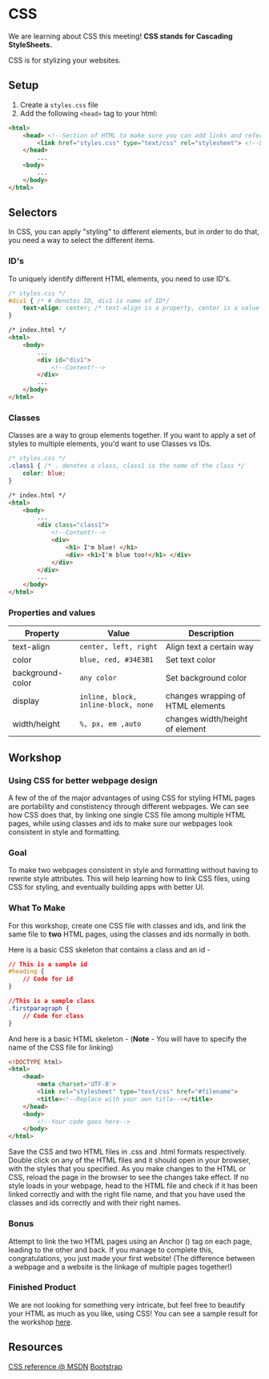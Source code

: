 # CSS
We are learning about CSS this meeting! **CSS stands for Cascading StyleSheets.**

CSS is for stylizing your websites.

## Setup
1. Create a `styles.css` file
2. Add the following `<head>` tag to your html:
```html
<html>
    <head> <!--Section of HTML to make sure you can add links and references to files-->
        <link href="styles.css" type="text/css" rel="stylesheet"> <!--Links to another css file-->
    </head>
        ...
    <body>
        ...
    </body>
</html>
```

## Selectors
In CSS, you can apply "styling" to different elements, but in order to do that, you need a way to select the different items.

### ID's
To uniquely identify different HTML elements, you need to use ID's. 
```css
/* styles.css */
#div1 { /* # denotes ID, div1 is name of ID*/
    text-align: center; /* text-align is a property, center is a value */
}
```
```html
/* index.html */
<html>
    <body>
        ...
        <div id="div1">
            <!--Content!-->
        </div>
        ...
    </body>
</html>
```

### Classes
Classes are a way to group elements together. If you want to apply a set of styles to multiple elements, you'd want to use Classes vs IDs.

```css
/* styles.css */
.class1 { /* . denotes a class, class1 is the name of the class */
    color: blue;
}
```
```html
/* index.html */
<html>
    <body>
        ...
        <div class="class1">
            <!--Content!-->
            <div>
                <h1> I'm blue! </h1>
                <div> <h1>I'm blue too!</h1> </div>
            </div>
        </div>
        ...
    </body>
</html>
```

### Properties and values
| Property       | Value     | Description |
| -------------- | ----------| -------------- |
| text-align     | `center, left, right` | Align text a certain way |
| color          | `blue, red, #34E3B1`  | Set text color |
| background-color | `any color` | Set background color |
| display        | `inline, block, inline-block, none` | changes wrapping of HTML elements |
| width/height   | `%, px, em ,auto` | changes width/height of element |

## Workshop

### Using CSS for better webpage design
A few of the of the major advantages of using CSS for styling HTML pages are portability and constistency through different webpages. We can see how CSS does that, by linking one single CSS file among multiple HTML pages, while using classes and ids to make sure our webpages look consistent in style and formatting.

### Goal
To make two webpages consistent in style and formatting without having to rewrite style attributes. This will help learning how to link CSS files, using CSS for styling, and eventually building apps with better UI.

### What To Make
For this workshop, create one CSS file with classes and ids, and link the same file to <b>two</b> HTML pages, using the classes and ids normally in both. 

Here is a basic CSS skeleton that contains a class and an id -

```css
// This is a sample id
#heading {
    // Code for id
}

//This is a sample class
.firstparagraph {
    // Code for class
}
```

And here is a basic HTML skeleton - (<b>Note</b> - You will have to specify the name of the CSS file for linking)

```html
<!DOCTYPE html>
<html>
    <head>
        <meta charset='UTF-8'>
        <link rel="stylesheet" type="text/css" href="#filename">
        <title><!--Replace with your own title--></title>
    </head>
    <body>
        <!--Your code goes here-->
    </body>
</html>
```

Save the CSS and two HTML files in .css and .html formats respectively. Double click on any of the HTML files and it should open in your browser, with the styles that you specified. As you make changes to the HTML or CSS, reload the page in the browser to see the changes take effect. If no style loads in your webpage, head to the HTML file and check if it has been linked correctly and with the right file name, and that you have used the classes and ids correctly and with their right names.

### Bonus
Attempt to link the two HTML pages using an Anchor (<a>) tag on each page, leading to the other and back.
If you manage to complete this, congratulations, you just made your first website! (The difference between a webpage and a website is the linkage of multiple pages together!)

### Finished Product
We are not looking for something very intricate, but feel free to beautify your HTML as much as you like, using CSS! You can see a sample result for the workshop [here](https://embed.plnkr.co/HrmNx3/).

## Resources
[CSS reference @ MSDN](https://developer.mozilla.org/en-US/docs/Web/CSS/Reference)
[Bootstrap](https://getbootstrap.com/css)
